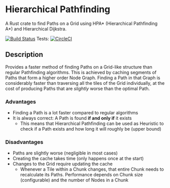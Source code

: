 
# Hierarchical Pathfinding

A Rust crate to find Paths on a Grid using HPA* (Hierarchical Pathfinding A*) and Hierarchical Dijkstra.

[![Build Status](https://travis-ci.org/mich101mich/hierarchical_pathfinding.svg?branch=master)](https://travis-ci.org/mich101mich/hierarchical_pathfinding)
Tests: [![CircleCI](https://circleci.com/gh/mich101mich/hierarchical_pathfinding.svg?style=svg)](https://circleci.com/gh/mich101mich/hierarchical_pathfinding)

## Description
Provides a faster method of finding Paths on a Grid-like structure than regular Pathfinding algorithms. This is achieved by caching segments of Paths that form a higher order Node Graph. Finding a Path in that Graph is considerably faster than traversing all the tiles of the Grid individually, at the cost of producing Paths that are _slightly_ worse than the optimal Path.

### Advantages
- Finding a Path is a lot faster compared to regular algorithms
- It is always correct: A Path is found **if and only if** it exists
  - This means that Hierarchical Pathfinding can be used as Heuristic to check if a Path exists and how long it will roughly be (upper bound)

### Disadvantages
- Paths are slightly worse (negligible in most cases)
- Creating the cache takes time (only happens once at the start)
- Changes to the Grid require updating the cache
  - Whenever a Tile within a Chunk changes, that entire Chunk needs to recalculate its Paths. Performance depends on Chunk size (configurable) and the number of Nodes in a Chunk
